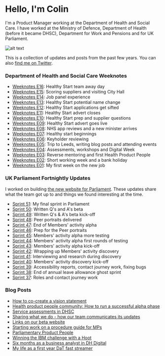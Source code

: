 # Hello, I'm Colin

I'm a Product Manager working at the Department of Health and Social Care. I have worked at the Ministry of Defence, Department of Health (before it became DHSC), Department for Work and Pensions and for UK Parliament.

![alt text](https://pbs.twimg.com/profile_images/925851460264497153/kC2NfI0T_200x200.jpg "Colin Pattinson")

This is a collection of updates and posts from the past few years. You can also [find me on Twitter](https://twitter.com/ColinPattinson).

### Department of Health and Social Care Weeknotes
* [Weeknotes E16](31): Healthy Start team away day
* [Weeknotes E15](30): Scoring suppliers and visiting City Hall
* [Weeknotes E14](29): Job panel experience
* [Weeknotes E13](28): Healthy Start potential name change
* [Weeknotes E12](27): Healthy Start applications get sifted
* [Weeknotes E11](26): Healthy Start advert closes
* [Weeknotes E10](25): Healthy Start prep and supplier questions
* [Weeknotes E09](24): Healthy Start advert goes live
* [Weeknotes E08](23): NHS app reviews and a new minister arrives
* [Weeknotes E07](22): Healthy start beginnings
* [Weeknotes E06](21): Keyholder reviewing 
* [Weeknotes E05](20): Trip to Leeds, writing blog posts and attending events 
* [Weeknotes E04](19): Assessments, workshops and Digital Week
* [Weeknotes E03](18): Reverse mentoring and first Health Product People
* [Weeknotes E02](17): Short working week and a bank holiday
* [Weeknotes E01](16): My first week on the new job

### UK Parliament Fortnightly Updates
I worked on building [the new website for Parliament](https://beta.parliament.uk/). These updates share what the team got up to and things we found interesting at the time.

* [Sprint 51](15): My final sprint in Parliament
* [Sprint 50](14): Written Q's and A's beta
* [Sprint 49](13): Written Q's & A's beta kick-off
* [Sprint 48](12): Peer portraits delivered
* [Sprint 47](11): End of Members' activity alpha
* [Sprint 46](10): Prep for the Peer portraits
* [Sprint 45](9): Members' activity alpha more testing
* [Sprint 44](8): Members' activity alpha first rounds of testing
* [Sprint 43](7): Members' activity alpha kick-off
* [Sprint 42](6): Wrapping up Members' activity discovery
* [Sprint 41](5): Interviewing and research during discovery
* [Sprint 40](4): Members' activity discovery kick-off
* [Sprint 39](3): Accessibility reports, contact journey work, fixing bugs
* [Sprint 38](2): End of annual leave allowance ghost sprint
* [Sprint 37](1): Roles and contact journey work

### Blog Posts
* [How to co-create a vision statement](https://digitalhealth.blog.gov.uk/2018/07/25/how-to-co-create-a-vision-statement/)
* [Health product people community: How to run a successful alpha phase](https://digitalhealth.blog.gov.uk/2018/07/06/health-product-people-how-to-run-a-successful-alpha/)
* [Service assessments in DHSC](https://digitalhealth.blog.gov.uk/2018/06/22/service-assessments-in-dhsc/)
* [Sharing what we do - how our team communicates its updates](https://pds.blog.parliament.uk/2018/04/27/sharing-what-we-do/)
* [Links on our beta website](https://pds.blog.parliament.uk/2017/12/06/links-on-beta-parliament-uk/)
* [Starting work on a procedure guide for MPs](https://pds.blog.parliament.uk/2017/09/25/starting-work-on-a-parliamentary-procedure-guide/)
* [Parliamentary Product People](https://pds.blog.parliament.uk/2017/11/29/parliamentary-product-people/)
* [Winning the IBM challenge with a Hoot](https://digitalhealth.blog.gov.uk/2016/12/20/ibm-challenge/)
* [Six months as a business analyst in DH Digital](https://digitalhealth.blog.gov.uk/2016/10/12/business-analyst/)
* [My life as a first year DaT fast streamer](https://digitalpeople.blog.gov.uk/2016/08/10/my-life-as-a-first-year-dat-fast-streamer/)
